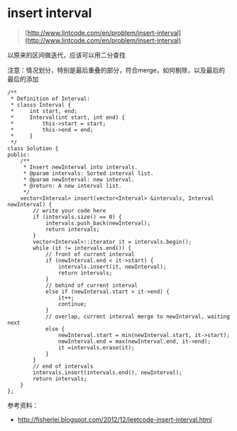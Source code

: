 # insert interval
>  [http://www.lintcode.com/en/problem/insert-interval](http://www.lintcode.com/en/problem/insert-interval)


以原来的区间做迭代，应该可以用二分查找

注意：情况划分，特别是最后重叠的部分，符合merge，如何剔除，以及最后的最后的添加


	/**
	 * Definition of Interval:
	 * classs Interval {
	 *     int start, end;
	 *     Interval(int start, int end) {
	 *         this->start = start;
	 *         this->end = end;
	 *     }
	 */
	class Solution {
	public:
	    /**
	     * Insert newInterval into intervals.
	     * @param intervals: Sorted interval list.
	     * @param newInterval: new interval.
	     * @return: A new interval list.
	     */
	    vector<Interval> insert(vector<Interval> &intervals, Interval newInterval) {
	        // write your code here
	        if (intervals.size() == 0) {
	            intervals.push_back(newInterval);
	            return intervals;
	        }
	        vector<Interval>::iterator it = intervals.begin();
	        while (it != intervals.end()) {
	            // front of current interval
	            if (newInterval.end < it->start) {
	                intervals.insert(it, newInterval);
	                return intervals;
	            }
	            // behind of current interval
	            else if (newInterval.start > it->end) {
	                it++;
	                continue;
	            }
	            // overlap, current interval merge to newInterval, waiting next
	            else {
	                newInterval.start = min(newInterval.start, it->start);
	                newInterval.end = max(newInterval.end, it->end);
	                it =intervals.erase(it);
	            }
	        }
	        // end of intervals
	        intervals.insert(intervals.end(), newInterval);
	        return intervals;
	    }
	};



参考资料：

+ http://fisherlei.blogspot.com/2012/12/leetcode-insert-interval.html

